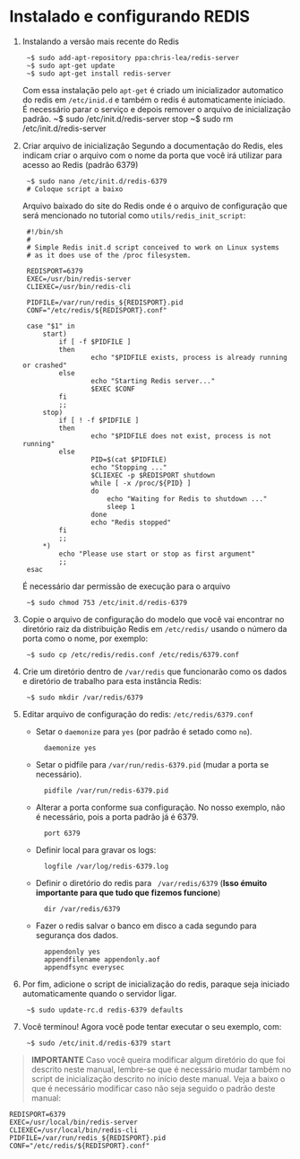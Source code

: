 Instalado e configurando REDIS
====

1. Instalando a versão mais recente do Redis

		~$ sudo add-apt-repository ppa:chris-lea/redis-server
		~$ sudo apt-get update
		~$ sudo apt-get install redis-server
	Com essa instalação pelo `apt-get` é criado um inicializador automatico do redis em `/etc/inid.d` e também o redis é automaticamente iniciado. É necessário parar o serviço e depois remover o arquivo de inicialização padrão.
		~$ sudo /etc/init.d/redis-server stop
		~$ sudo rm /etc/init.d/redis-server
2. Criar arquivo de inicialização
Segundo a documentação do Redis, eles indicam criar o arquivo com o nome da porta que você irá utilizar para acesso ao Redis (padrão 6379)

		~$ sudo nano /etc/init.d/redis-6379
		# Coloque script a baixo
	Arquivo baixado do site do Redis onde é o arquivo de configuração que será mencionado no tutorial como `utils/redis_init_script`:

		#!/bin/sh
		#
		# Simple Redis init.d script conceived to work on Linux systems
		# as it does use of the /proc filesystem.
		
		REDISPORT=6379
		EXEC=/usr/bin/redis-server
		CLIEXEC=/usr/bin/redis-cli
		
		PIDFILE=/var/run/redis_${REDISPORT}.pid
		CONF="/etc/redis/${REDISPORT}.conf"
		
		case "$1" in
		    start)
		        if [ -f $PIDFILE ]
		        then
		                echo "$PIDFILE exists, process is already running or crashed"
		        else
		                echo "Starting Redis server..."
		                $EXEC $CONF
		        fi
		        ;;
		    stop)
		        if [ ! -f $PIDFILE ]
		        then
		                echo "$PIDFILE does not exist, process is not running"
		        else
		                PID=$(cat $PIDFILE)
		                echo "Stopping ..."
		                $CLIEXEC -p $REDISPORT shutdown
		                while [ -x /proc/${PID} ]
		                do
		                    echo "Waiting for Redis to shutdown ..."
		                    sleep 1
		                done
		                echo "Redis stopped"
		        fi
		        ;;
		    *)
		        echo "Please use start or stop as first argument"
		        ;;
		esac
	É necessário dar permissão de execução para o arquivo
		
		~$ sudo chmod 753 /etc/init.d/redis-6379
3. Copie o arquivo de configuração do modelo que você vai encontrar no diretório raiz da distribuição Redis em  `/etc/redis/` usando o número da porta como o nome, por exemplo:

		~$ sudo cp /etc/redis/redis.conf /etc/redis/6379.conf
4. Crie um diretório dentro de `/var/redis` que funcionarão como os dados e diretório de trabalho para esta instância Redis:

		~$ sudo mkdir /var/redis/6379
5. Editar arquivo de configuração do redis: `/etc/redis/6379.conf`
	- Setar o `daemonize`  para  `yes` (por padrão é setado como `no`).

			daemonize yes
	- Setar o pidfile para `/var/run/redis-6379.pid` (mudar a porta se necessário).
		
			pidfile /var/run/redis-6379.pid
	- Alterar a porta conforme sua configuração. No nosso exemplo, não é necessário, pois a porta padrão já é 6379.
		
			port 6379

	- Definir local para gravar os logs:
		
			logfile /var/log/redis-6379.log
	- Definir o diretório do redis para ` /var/redis/6379` (**Isso émuito importante para que tudo que fizemos funcione**)
			
			dir /var/redis/6379
	- Fazer o redis salvar o banco em disco a cada segundo para segurança dos dados.
			
			appendonly yes
			appendfilename appendonly.aof
			appendfsync everysec
6. Por fim, adicione o script de inicialização do redis, paraque seja iniciado automaticamente quando o servidor ligar.
			
		~$ sudo update-rc.d redis-6379 defaults
7. Você terminou! Agora você pode tentar executar o seu exemplo, com:
		
		~$ sudo /etc/init.d/redis-6379 start

> **IMPORTANTE**
> Caso você queira modificar algum diretório do que foi descrito neste manual, lembre-se que é necessário mudar também no script de inicialização descrito no início deste manual. Veja a baixo o que é necessário modificar caso não seja seguido o padrão deste manual:

    REDISPORT=6379
    EXEC=/usr/local/bin/redis-server
    CLIEXEC=/usr/local/bin/redis-cli
    PIDFILE=/var/run/redis_${REDISPORT}.pid
    CONF="/etc/redis/${REDISPORT}.conf"
	
